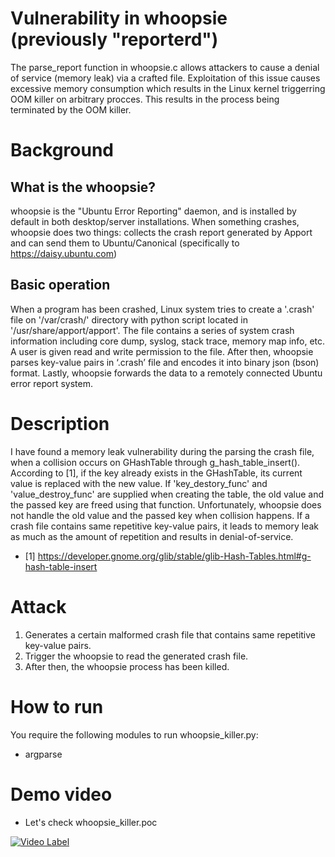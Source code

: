 # Vulnerability in whoopsie (previously "reporterd")
The parse_report function in whoopsie.c allows attackers to cause a denial of service (memory leak) via a crafted file.
Exploitation of this issue causes excessive memory consumption which results in the Linux kernel triggerring OOM killer on arbitrary procces.
This results in the process being terminated by the OOM killer.

# Background 

## What is the whoopsie?
whoopsie is the "Ubuntu Error Reporting" daemon, and is installed by default in both desktop/server installations.
When something crashes, whoopsie does two things: collects the crash report generated by Apport and can send them to Ubuntu/Canonical (specifically to https://daisy.ubuntu.com)

## Basic operation
When a program has been crashed, Linux system tries to create a '.crash' file on '/var/crash/' directory with python script located in '/usr/share/apport/apport'.
The file contains a series of system crash information including core dump, syslog, stack trace, memory map info, etc.
A user is given read and write permission to the file.
After then, whoopsie parses key-value pairs in ‘.crash’ file and encodes it into binary json (bson) format.
Lastly, whoopsie forwards the data to a remotely connected Ubuntu error report system.


# Description
I have found a memory leak vulnerability during the parsing the crash file, when a collision occurs on GHashTable through g_hash_table_insert().
According to [1], if the key already exists in the GHashTable, its current value is replaced with the new value.
If 'key_destory_func' and 'value_destroy_func' are supplied when creating the table, the old value and the passed key are freed using that function.
Unfortunately, whoopsie does not handle the old value and the passed key when collision happens.
If a crash file contains same repetitive key-value pairs, it leads to memory leak as much as the amount of repetition and results in denial-of-service.

* [1] https://developer.gnome.org/glib/stable/glib-Hash-Tables.html#g-hash-table-insert

# Attack
1) Generates a certain malformed crash file that contains same repetitive key-value pairs.  
2) Trigger the whoopsie to read the generated crash file.  
3) After then, the whoopsie process has been killed.  

# How to run
You require the following modules to run whoopsie_killer.py:
* argparse

# Demo video
* Let's check whoopsie_killer.poc

[![Video Label](https://img.youtube.com/vi/X448rZuxujc/0.jpg)](https://youtu.be/X448rZuxujc?t=0s) 
